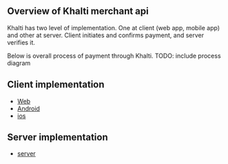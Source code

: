 ## Overview of Khalti merchant api

Khalti has two level of implementation.
One at client (web app, mobile app) and other at server.
Client initiates and confirms payment, and server verifies it.

Below is overall process of payment through Khalti.
TODO: include process diagram

## Client implementation
- [Web](./checkout/web.md)
- [Android](./checkout/android.md)
- [ios](./checkout/ios.md)

## Server implementation
- [server](./server.md)
